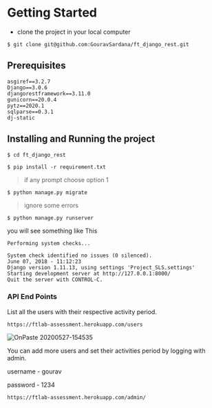 # Getting Started


* clone the project in your local computer
```
$ git clone git@github.com:GouravSardana/ft_django_rest.git
```

## Prerequisites



```
asgiref==3.2.7
Django==3.0.6
djangorestframework==3.11.0
gunicorn==20.0.4
pytz==2020.1
sqlparse==0.3.1
dj-static

```



## Installing and Running the project

```
$ cd ft_django_rest
```
```
$ pip install -r requirement.txt
```

>if any prompt choose option 1
```
$ python manage.py migrate
```
> ignore some errors
```
$ python manage.py runserver
```
you will see something like This
```
Performing system checks...

System check identified no issues (0 silenced).
June 07, 2018 - 11:12:23
Django version 1.11.13, using settings 'Project_SLS.settings'
Starting development server at http://127.0.0.1:8000/
Quit the server with CONTROL-C.
```

### API End Points

List all the users with their respective activity period.
```
https://ftlab-assessment.herokuapp.com/users
```
![OnPaste 20200527-154535](https://user-images.githubusercontent.com/31731827/83007461-59e14a80-a031-11ea-8ffa-3aeb66270ef1.png)

You can add more users and set their activities period by logging with admin.

username - gourav

password - 1234

```
https://ftlab-assessment.herokuapp.com/admin/
```

